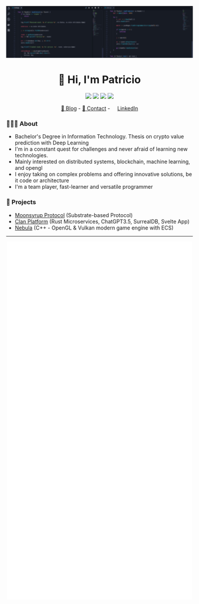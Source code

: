 <div align="center">
<img height="140" src="images/background-blur.jpg" />
</div>

<h1 align="center">👋 Hi, I'm Patricio</h1>

<p align="center">
  <img src="https://img.shields.io/badge/rust-%23000000.svg?style=for-the-badge&logo=rust&logoColor=white" />
  <img src="https://img.shields.io/badge/go-%2300ADD8.svg?style=for-the-badge&logo=go&logoColor=white" />
  <img src="https://img.shields.io/badge/c++-%2300599C.svg?style=for-the-badge&logo=c%2B%2B&logoColor=white" />
  <img src="https://img.shields.io/badge/Solidity-%23363636.svg?style=for-the-badge&logo=solidity&logoColor=white" />
</p>
<div align="center">
  <a href="https://notquine.dev">📖 Blog</a> - <a href="mailto:hi@patricionapoli.dev">📧 Contact</a> - 
  <img height="12" width="12" src="https://cdn.simpleicons.org/linkedin" /> <a href="https://linkedin.com/in/patricionapoli"> LinkedIn</a>
</div>

<h3> 🧔🏻‍♂️ About </h3>

- Bachelor's Degree in Information Technology. Thesis on crypto value prediction with Deep Learning
- I'm in a constant quest for challenges and never afraid of learning new technologies.
- Mainly interested on distributed systems, blockchain, machine learning, and opengl 
- I enjoy taking on complex problems and offering innovative solutions, be it code or architecture
- I'm a team player, fast-learner and versatile programmer

<h3> 🚀 Projects </h3>

- [Moonsyrup Protocol](https://moonsyrup.com) (Substrate-based Protocol)
- [Clan Platform](https://www.clanacademy.com/) (Rust Microservices, ChatGPT3.5, SurrealDB, Svelte App)
- [Nebula](https://github.com/PatricioNapoli/nebula) (C++ - OpenGL & Vulkan modern game engine with ECS)

<hr/>

<p align="center">
<img src="/github-metrics.svg" alt="Metrics" width="500">
</p>
